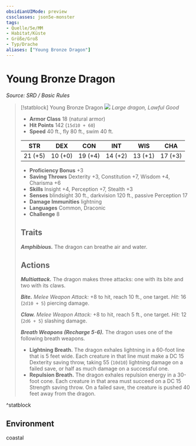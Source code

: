 ```yaml
---
obsidianUIMode: preview
cssclasses: json5e-monster
tags:
- Quelle/5e/MM
- Habitat/Küste
- Größe/Groß
- Typ/Drache
aliases: ["Young Bronze Dragon"]
---
```

# Young Bronze Dragon
*Source: SRD / Basic Rules*  

> [!statblock] Young Bronze Dragon
> ![](compendium/bestiary/dragon/token/young-bronze-dragon.png#token)
> *Large dragon, Lawful Good*
> 
> - **Armor Class** 18  (natural armor)
> - **Hit Points** 142 (`15d10 + 60`)
> - **Speed** 40 ft., fly 80 ft., swim 40 ft.
> 
> |STR|DEX|CON|INT|WIS|CHA|
> |:---:|:---:|:---:|:---:|:---:|:---:|
> |21 (+5)|10 (+0)|19 (+4)|14 (+2)|13 (+1)|17 (+3)|
> 
> - **Proficiency Bonus** +3
> - **Saving Throws** Dexterity +3, Constitution +7, Wisdom +4, Charisma +6
> - **Skills** Insight +4, Perception +7, Stealth +3
> - **Senses** blindsight 30 ft., darkvision 120 ft., passive Perception 17
> - **Damage Immunities** lightning
> - **Languages** Common, Draconic
> - **Challenge** 8
> 
> ## Traits
> 
> ***Amphibious.*** The dragon can breathe air and water.
> 
> ## Actions
> 
> ***Multiattack.*** The dragon makes three attacks: one with its bite and two with its claws.
> 
> ***Bite.*** *Melee Weapon Attack:* +8 to hit, reach 10 ft., one target. *Hit:* 16 (`2d10 + 5`) piercing damage.
> 
> ***Claw.*** *Melee Weapon Attack:* +8 to hit, reach 5 ft., one target. *Hit:* 12 (`2d6 + 5`) slashing damage.
> 
> ***Breath Weapons (Recharge 5-6).*** The dragon uses one of the following breath weapons.
> 
> - **Lightning Breath.** The dragon exhales lightning in a 60-foot line that is 5 feet wide. Each creature in that line must make a DC 15 Dexterity saving throw, taking 55 (`10d10`) lightning damage on a failed save, or half as much damage on a successful one.  
> - **Repulsion Breath.** The dragon exhales repulsion energy in a 30-foot cone. Each creature in that area must succeed on a DC 15 Strength saving throw. On a failed save, the creature is pushed 40 feet away from the dragon.  
^statblock

## Environment

coastal